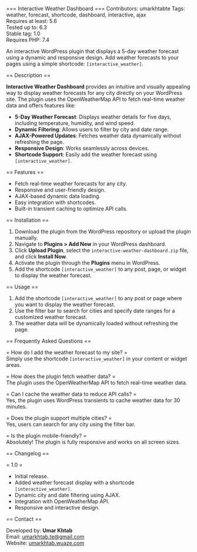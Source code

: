 === Interactive Weather Dashboard ===
Contributors: umarkhtabte
Tags: weather, forecast, shortcode, dashboard, interactive, ajax  
Requires at least: 5.6  
Tested up to: 6.3  
Stable tag: 1.0  
Requires PHP: 7.4  

An interactive WordPress plugin that displays a 5-day weather forecast using a dynamic and responsive design. Add weather forecasts to your pages using a simple shortcode: `[interactive_weather]`.

== Description ==

**Interactive Weather Dashboard** provides an intuitive and visually appealing way to display weather forecasts for any city directly on your WordPress site. The plugin uses the OpenWeatherMap API to fetch real-time weather data and offers features like:

- **5-Day Weather Forecast**: Displays weather details for five days, including temperature, humidity, and wind speed.
- **Dynamic Filtering**: Allows users to filter by city and date range.
- **AJAX-Powered Updates**: Fetches weather data dynamically without refreshing the page.
- **Responsive Design**: Works seamlessly across devices.
- **Shortcode Support**: Easily add the weather forecast using `[interactive_weather]`.

== Features ==
- Fetch real-time weather forecasts for any city.
- Responsive and user-friendly design.
- AJAX-based dynamic data loading.
- Easy integration with shortcodes.
- Built-in transient caching to optimize API calls.

== Installation ==

1. Download the plugin from the WordPress repository or upload the plugin manually.
2. Navigate to **Plugins > Add New** in your WordPress dashboard.
3. Click **Upload Plugin**, select the `interactive-weather-dashboard.zip` file, and click **Install Now**.
4. Activate the plugin through the **Plugins** menu in WordPress.
5. Add the shortcode `[interactive_weather]` to any post, page, or widget to display the weather forecast.

== Usage ==

1. Add the shortcode `[interactive_weather]` to any post or page where you want to display the weather forecast.
2. Use the filter bar to search for cities and specify date ranges for a customized weather forecast.
3. The weather data will be dynamically loaded without refreshing the page.

== Frequently Asked Questions ==

= How do I add the weather forecast to my site? =  
Simply use the shortcode `[interactive_weather]` in your content or widget areas.

= How does the plugin fetch weather data? =  
The plugin uses the OpenWeatherMap API to fetch real-time weather data.

= Can I cache the weather data to reduce API calls? =  
Yes, the plugin uses WordPress transients to cache weather data for 30 minutes.

= Does the plugin support multiple cities? =  
Yes, users can search for any city using the filter bar.

= Is the plugin mobile-friendly? =  
Absolutely! The plugin is fully responsive and works on all screen sizes.

== Changelog ==

= 1.0 =
* Initial release.
* Added weather forecast display with a shortcode `[interactive_weather]`.
* Dynamic city and date filtering using AJAX.
* Integration with OpenWeatherMap API.
* Responsive and interactive design.

== Contact ==

Developed by: **Umar Khtab**  
Email: umarkhtab.te@gmail.com  
Website: [umarkhtab.wuaze.com](http://umarkhtab.wuaze.com/)  

